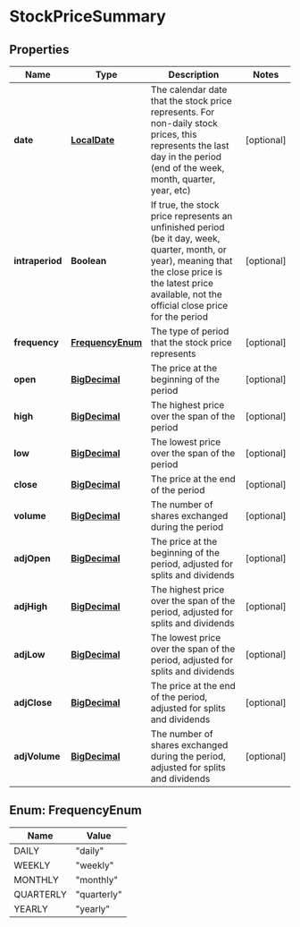 
# StockPriceSummary

## Properties
Name | Type | Description | Notes
------------ | ------------- | ------------- | -------------
**date** | [**LocalDate**](LocalDate.md) | The calendar date that the stock price represents. For non-daily stock prices, this represents the last day in the period (end of the week, month, quarter, year, etc) |  [optional]
**intraperiod** | **Boolean** | If true, the stock price represents an unfinished period (be it day, week, quarter, month, or year), meaning that the close price is the latest price available, not the official close price for the period |  [optional]
**frequency** | [**FrequencyEnum**](#FrequencyEnum) | The type of period that the stock price represents |  [optional]
**open** | [**BigDecimal**](BigDecimal.md) | The price at the beginning of the period |  [optional]
**high** | [**BigDecimal**](BigDecimal.md) | The highest price over the span of the period |  [optional]
**low** | [**BigDecimal**](BigDecimal.md) | The lowest price over the span of the period |  [optional]
**close** | [**BigDecimal**](BigDecimal.md) | The price at the end of the period |  [optional]
**volume** | [**BigDecimal**](BigDecimal.md) | The number of shares exchanged during the period |  [optional]
**adjOpen** | [**BigDecimal**](BigDecimal.md) | The price at the beginning of the period, adjusted for splits and dividends |  [optional]
**adjHigh** | [**BigDecimal**](BigDecimal.md) | The highest price over the span of the period, adjusted for splits and dividends |  [optional]
**adjLow** | [**BigDecimal**](BigDecimal.md) | The lowest price over the span of the period, adjusted for splits and dividends |  [optional]
**adjClose** | [**BigDecimal**](BigDecimal.md) | The price at the end of the period, adjusted for splits and dividends |  [optional]
**adjVolume** | [**BigDecimal**](BigDecimal.md) | The number of shares exchanged during the period, adjusted for splits and dividends |  [optional]


<a name="FrequencyEnum"></a>
## Enum: FrequencyEnum
Name | Value
---- | -----
DAILY | &quot;daily&quot;
WEEKLY | &quot;weekly&quot;
MONTHLY | &quot;monthly&quot;
QUARTERLY | &quot;quarterly&quot;
YEARLY | &quot;yearly&quot;



